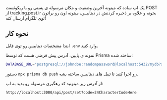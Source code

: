 یک اپ ساده که میتونه آخرین وضعیت و مکان مرسوله ی پستی رو با ریکوئست POST از tracking.post.ir بخونه و علاوه بر ذخیره کردنش در دیتابیس، میتونه اون رو براتون توی تلگرام ارسال کنه!

## نحوه کار

ابتدا مشخصات دیتابیس رو توی فایل `.env` وارد کنید.

نمونه ی پایین، آدرس پیش فرضی هست که توسط Prisma ساخته شده:

```bash
DATABASE_URL="postgresql://johndoe:randompassword@localhost:5432/mydb?schema=public"
```
دستور `npx prisma db push` رو اجرا کنید تا تیبل های دیتابیس ساخته بشه.

از آدرس زیر میتونید کد رهگیری مرسوله رو بدید  به اپ:
```bash
http://localhost:3000/api/post/set?code=24CharacterCodeHere
```